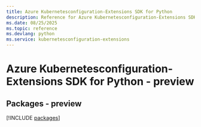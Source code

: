 ```yaml
---
title: Azure Kubernetesconfiguration-Extensions SDK for Python
description: Reference for Azure Kubernetesconfiguration-Extensions SDK for Python
ms.date: 08/25/2025
ms.topic: reference
ms.devlang: python
ms.service: kubernetesconfiguration-extensions
---
```

# Azure Kubernetesconfiguration-Extensions SDK for Python - preview
## Packages - preview
[!INCLUDE [packages](kubernetesconfiguration-extensions-index.md)]
